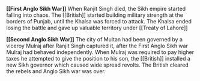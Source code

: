 **[[First Anglo Sikh War]]**
When Ranjit Singh died, the Sikh empire started falling into chaos. The [[British]] started building military strength at the borders of Punjab, until the Khalsa was forced to attack. The Khalsa ended losing the battle and gave up valuable territory under [[Treaty of Lahore]] 

**[[Second Anglo Sikh War]]**
The city of Multan had been governed by a viceroy Mulraj after Ranjit Singh captured it, after the First Anglo Sikh war Mulraj had behaved independently. When Mulraj was required to pay higher taxes he attempted to give the position to his son, the [[British]] installed a new Sikh governor which caused wide spread revolts. The British cleared the rebels and Anglo Sikh war was over.